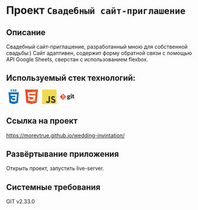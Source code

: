 # Проект `Свадебный сайт-приглашение`

## Описание

Свадебный сайт-приглашение, разработанный мною для собственной свадьбы:) Сайт адаптивен, содержит форму обратной связи с помощью API Google Sheets, сверстан с использованием flexbox.

## Используемый стек технологий: 
<div>
  <img src="https://github.com/devicons/devicon/blob/master/icons/css3/css3-plain-wordmark.svg"  title="CSS3" alt="CSS" width="40" height="40"/>&nbsp;
  <img src="https://github.com/devicons/devicon/blob/master/icons/html5/html5-original.svg" title="HTML5" alt="HTML" width="40" height="40"/>&nbsp;
  <img src="https://github.com/devicons/devicon/blob/master/icons/javascript/javascript-original.svg" title="JavaScript" alt="JavaScript" width="40" height="40"/>&nbsp;
  <img src="https://github.com/devicons/devicon/blob/master/icons/git/git-original-wordmark.svg" title="Git" alt="Git" width="40" height="40"/>&nbsp;
</div>

## Ссылка на проект

https://morevtrue.github.io/wedding-invintation/

## Развёртывание приложения

Открыть проект, запустить live-server.

## Системные требования

GIT v2.33.0